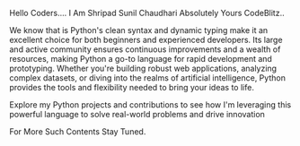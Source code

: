 Hello Coders....
I Am Shripad Sunil Chaudhari
Absolutely Yours CodeBlitz..

We know that is Python's clean syntax and dynamic typing make it an excellent choice for both beginners and experienced developers. Its large and active community ensures continuous improvements and a wealth of resources, making Python a go-to language for rapid development and prototyping. Whether you're building robust web applications, analyzing complex datasets, or diving into the realms of artificial intelligence, Python provides the tools and flexibility needed to bring your ideas to life.

Explore my Python projects and contributions to see how I'm leveraging this powerful language to solve real-world problems and drive innovation

For More Such Contents Stay Tuned.

